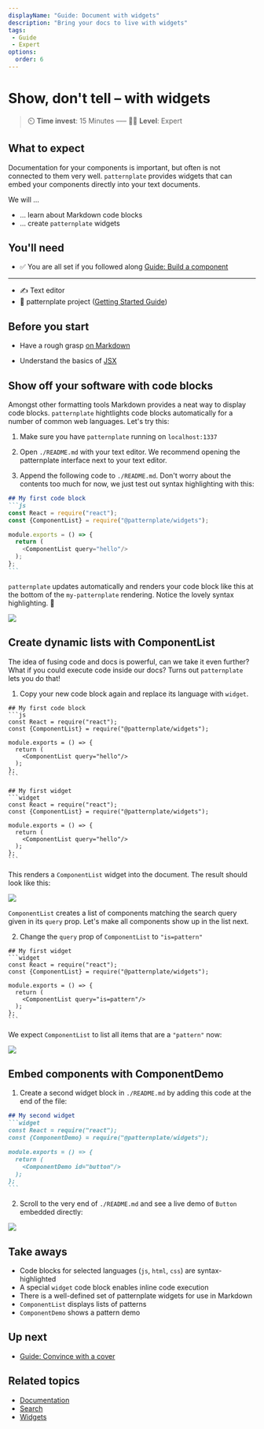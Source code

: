 ```yaml
---
displayName: "Guide: Document with widgets"
description: "Bring your docs to live with widgets"
tags: 
 - Guide
 - Expert
options:
  order: 6
---
```


# Show, don't tell – with widgets

> :timer_clock: **Time invest**: 15 Minutes ––– :woman_student: **Level**: Expert

## What to expect

Documentation for your components is important, but often is not connected to them very well. 
`patternplate` provides widgets that can embed your components directly into your text documents.

We will …

* … learn about Markdown code blocks
* … create `patternplate` widgets

## You'll need

* :white_check_mark: You are all set if you followed along [Guide: Build a component](./doc/docs/guides/add-component?guides-enabled=true)
---

* :writing_hand: Text editor
* :file_folder: patternplate project ([Getting Started Guide](./doc/docs/guides/getting-started?guides-enabled=true))

## Before you start

* Have a rough grasp [on Markdown](https://guides.github.com/features/mastering-markdown/)

* Understand the basics of [JSX](https://reactjs.org/docs/introducing-jsx.html)

## Show off your software with code blocks

Amongst other formatting tools Markdown provides a neat way to 
display code blocks. `patternplate` hightlights code blocks automatically
for a number of common web languages. Let's try this:

1. Make sure you have `patternplate` running on `localhost:1337`

2. Open `./README.md` with your text editor. We recommend opening the patternplate interface
next to your text editor.

3. Append the following code to `./README.md`. Don't worry about the contents too much for
   now, we just test out syntax highlighting with this:

  ````md
  ## My first code block
  ```js
  const React = require("react");
  const {ComponentList} = require("@patternplate/widgets");

  module.exports = () => {
    return (
      <ComponentList query="hello"/>
    );
  };
  ```
  ````

  `patternplate` updates automatically and renders your code block like this at the bottom
  of the `my-patternplate` rendering. Notice the lovely syntax highlighting. :nail_care:

  ![](https://patternplate.github.io/media/images/screenshot-widgets.svg)


## Create dynamic lists with ComponentList

The idea of fusing code and docs is powerful, can we take it even further?
What if you could execute code inside our docs? Turns out `patternplate` lets 
you do that!

1. Copy your new code block again and replace its language with `widget`.

  ````md{14}
  ## My first code block
  ```js
  const React = require("react");
  const {ComponentList} = require("@patternplate/widgets");

  module.exports = () => {
    return (
      <ComponentList query="hello"/>
    );
  };
  ```

  ## My first widget
  ```widget
  const React = require("react");
  const {ComponentList} = require("@patternplate/widgets");

  module.exports = () => {
    return (
      <ComponentList query="hello"/>
    );
  };
  ```
  ````

  This renders a `ComponentList` widget into the document. The
  result should look like this:

  ![](https://patternplate.github.io/media/images/screenshot-widgets-list.svg)

  `ComponentList` creates a list of components matching the search query
  given in its `query` prop. 
  Let's make all components show up in the list next.


2. Change the `query` prop of `ComponentList` to `"is=pattern"`

  ````md{8}
  ## My first widget
  ```widget
  const React = require("react");
  const {ComponentList} = require("@patternplate/widgets");
  
  module.exports = () => {
    return (
      <ComponentList query="is=pattern"/>
    );
  };
  ```
  ````

  We expect `ComponentList` to list all items that are a `"pattern"` now:

  ![](https://patternplate.github.io/media/images/screenshot-widgets-list-pattern.svg)


## Embed components with ComponentDemo

1. Create a second widget block in `./README.md` by adding this code at the end of the file:

  ````md
  ## My second widget
  ```widget
  const React = require("react");
  const {ComponentDemo} = require("@patternplate/widgets");
  
  module.exports = () => {
    return (
      <ComponentDemo id="button"/>
    );
  };
  ```
  ````

2. Scroll to the very end of `./README.md` and see a live demo of `Button` embedded directly:

  ![](https://patternplate.github.io/media/images/screenshot-widgets-demo.svg)


## Take aways

* Code blocks for selected languages (`js`, `html`, `css`) are syntax-highlighted
* A special `widget` code block enables inline code execution
* There is a well-defined set of patternplate widgets for use in Markdown
* `ComponentList` displays lists of patterns
* `ComponentDemo` shows a pattern demo

## Up next

* [Guide: Convince with a cover](./doc/docs/guides/cover?guides-enabled=true)


## Related topics

* [Documentation](./doc/docs/reference/documentation?reference-enabled=true)
* [Search](./doc/docs/reference/search?reference-enabled=true)
* [Widgets](./doc/docs/reference/widgets?reference-enabled=true)
